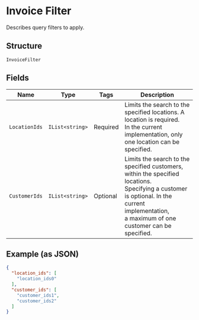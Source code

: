 
# Invoice Filter

Describes query filters to apply.

## Structure

`InvoiceFilter`

## Fields

| Name | Type | Tags | Description |
|  --- | --- | --- | --- |
| `LocationIds` | `IList<string>` | Required | Limits the search to the specified locations. A location is required.<br>In the current implementation, only one location can be specified. |
| `CustomerIds` | `IList<string>` | Optional | Limits the search to the specified customers, within the specified locations.<br>Specifying a customer is optional. In the current implementation,<br>a maximum of one customer can be specified. |

## Example (as JSON)

```json
{
  "location_ids": [
    "location_ids0"
  ],
  "customer_ids": [
    "customer_ids1",
    "customer_ids2"
  ]
}
```


